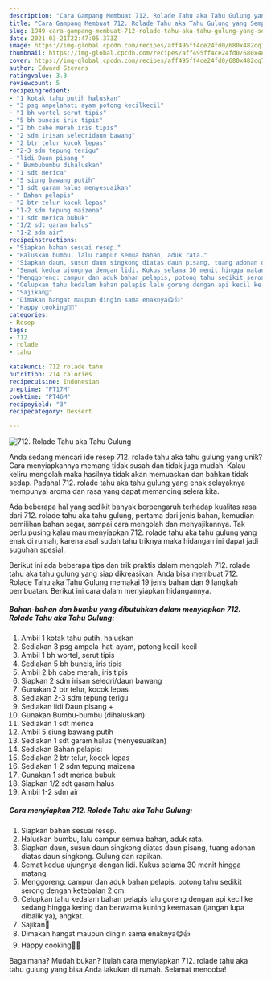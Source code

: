 ```yaml
---
description: "Cara Gampang Membuat 712. Rolade Tahu aka Tahu Gulung yang Sempurna"
title: "Cara Gampang Membuat 712. Rolade Tahu aka Tahu Gulung yang Sempurna"
slug: 1949-cara-gampang-membuat-712-rolade-tahu-aka-tahu-gulung-yang-sempurna
date: 2021-03-21T22:47:05.373Z
image: https://img-global.cpcdn.com/recipes/aff495ff4ce24fd0/680x482cq70/712-rolade-tahu-aka-tahu-gulung-foto-resep-utama.jpg
thumbnail: https://img-global.cpcdn.com/recipes/aff495ff4ce24fd0/680x482cq70/712-rolade-tahu-aka-tahu-gulung-foto-resep-utama.jpg
cover: https://img-global.cpcdn.com/recipes/aff495ff4ce24fd0/680x482cq70/712-rolade-tahu-aka-tahu-gulung-foto-resep-utama.jpg
author: Edward Stevens
ratingvalue: 3.3
reviewcount: 5
recipeingredient:
- "1 kotak tahu putih haluskan"
- "3 psg ampelahati ayam potong kecilkecil"
- "1 bh wortel serut tipis"
- "5 bh buncis iris tipis"
- "2 bh cabe merah iris tipis"
- "2 sdm irisan seledridaun bawang"
- "2 btr telur kocok lepas"
- "2-3 sdm tepung terigu"
- "lidi Daun pisang "
- " Bumbubumbu dihaluskan"
- "1 sdt merica"
- "5 siung bawang putih"
- "1 sdt garam halus menyesuaikan"
- " Bahan pelapis"
- "2 btr telur kocok lepas"
- "1-2 sdm tepung maizena"
- "1 sdt merica bubuk"
- "1/2 sdt garam halus"
- "1-2 sdm air"
recipeinstructions:
- "Siapkan bahan sesuai resep."
- "Haluskan bumbu, lalu campur semua bahan, aduk rata."
- "Siapkan daun, susun daun singkong diatas daun pisang, tuang adonan diatas daun singkong. Gulung dan rapikan."
- "Semat kedua ujungnya dengan lidi. Kukus selama 30 menit hingga matang."
- "Menggoreng: campur dan aduk bahan pelapis, potong tahu sedikit serong dengan ketebalan 2 cm."
- "Celupkan tahu kedalam bahan pelapis lalu goreng dengan api kecil ke sedang hingga kering dan berwarna kuning keemasan (jangan lupa dibalik ya), angkat."
- "Sajikan🥰"
- "Dimakan hangat maupun dingin sama enaknya😋👍"
- "Happy cooking💪💝"
categories:
- Resep
tags:
- 712
- rolade
- tahu

katakunci: 712 rolade tahu 
nutrition: 214 calories
recipecuisine: Indonesian
preptime: "PT17M"
cooktime: "PT46M"
recipeyield: "3"
recipecategory: Dessert

---
```



![712. Rolade Tahu aka Tahu Gulung](https://img-global.cpcdn.com/recipes/aff495ff4ce24fd0/680x482cq70/712-rolade-tahu-aka-tahu-gulung-foto-resep-utama.jpg)

Anda sedang mencari ide resep 712. rolade tahu aka tahu gulung yang unik? Cara menyiapkannya memang tidak susah dan tidak juga mudah. Kalau keliru mengolah maka hasilnya tidak akan memuaskan dan bahkan tidak sedap. Padahal 712. rolade tahu aka tahu gulung yang enak selayaknya mempunyai aroma dan rasa yang dapat memancing selera kita.

Ada beberapa hal yang sedikit banyak berpengaruh terhadap kualitas rasa dari 712. rolade tahu aka tahu gulung, pertama dari jenis bahan, kemudian pemilihan bahan segar, sampai cara mengolah dan menyajikannya. Tak perlu pusing kalau mau menyiapkan 712. rolade tahu aka tahu gulung yang enak di rumah, karena asal sudah tahu triknya maka hidangan ini dapat jadi suguhan spesial.




Berikut ini ada beberapa tips dan trik praktis dalam mengolah 712. rolade tahu aka tahu gulung yang siap dikreasikan. Anda bisa membuat 712. Rolade Tahu aka Tahu Gulung memakai 19 jenis bahan dan 9 langkah pembuatan. Berikut ini cara dalam menyiapkan hidangannya.

<!--inarticleads1-->

##### Bahan-bahan dan bumbu yang dibutuhkan dalam menyiapkan 712. Rolade Tahu aka Tahu Gulung:

1. Ambil 1 kotak tahu putih, haluskan
1. Sediakan 3 psg ampela-hati ayam, potong kecil-kecil
1. Ambil 1 bh wortel, serut tipis
1. Sediakan 5 bh buncis, iris tipis
1. Ambil 2 bh cabe merah, iris tipis
1. Siapkan 2 sdm irisan seledri/daun bawang
1. Gunakan 2 btr telur, kocok lepas
1. Sediakan 2-3 sdm tepung terigu
1. Sediakan lidi Daun pisang +
1. Gunakan  Bumbu-bumbu (dihaluskan):
1. Sediakan 1 sdt merica
1. Ambil 5 siung bawang putih
1. Sediakan 1 sdt garam halus (menyesuaikan)
1. Sediakan  Bahan pelapis:
1. Sediakan 2 btr telur, kocok lepas
1. Sediakan 1-2 sdm tepung maizena
1. Gunakan 1 sdt merica bubuk
1. Siapkan 1/2 sdt garam halus
1. Ambil 1-2 sdm air




<!--inarticleads2-->

##### Cara menyiapkan 712. Rolade Tahu aka Tahu Gulung:

1. Siapkan bahan sesuai resep.
1. Haluskan bumbu, lalu campur semua bahan, aduk rata.
1. Siapkan daun, susun daun singkong diatas daun pisang, tuang adonan diatas daun singkong. Gulung dan rapikan.
1. Semat kedua ujungnya dengan lidi. Kukus selama 30 menit hingga matang.
1. Menggoreng: campur dan aduk bahan pelapis, potong tahu sedikit serong dengan ketebalan 2 cm.
1. Celupkan tahu kedalam bahan pelapis lalu goreng dengan api kecil ke sedang hingga kering dan berwarna kuning keemasan (jangan lupa dibalik ya), angkat.
1. Sajikan🥰
1. Dimakan hangat maupun dingin sama enaknya😋👍
1. Happy cooking💪💝




Bagaimana? Mudah bukan? Itulah cara menyiapkan 712. rolade tahu aka tahu gulung yang bisa Anda lakukan di rumah. Selamat mencoba!
